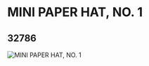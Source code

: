 # MINI PAPER HAT, NO. 1
## 32786
![MINI PAPER HAT, NO. 1](https://lc-www-live-s.legocdn.com/media/bricks/5/2/6183848.jpg)